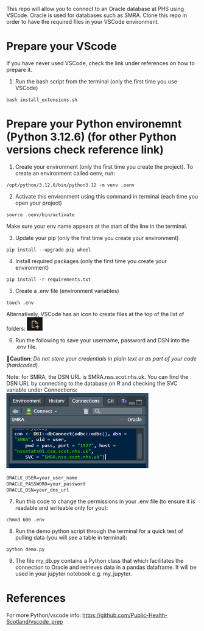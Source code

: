 This repo will allow you to connect to an Oracle database at PHS using VSCode. Oracle is used for databases such as SMRA.
Clone this repo in order to have the required files in your VSCode environment.

# Prepare your VScode
If you have never used VSCode, check the link under references on how to prepare it.

1. Run the bash script from the terminal (only the first time you use VSCode)
```
bash install_extensions.sh
```
# Prepare your Python environemnt (Python 3.12.6) (for other Python versions check reference link)
1. Create your environment (only the first time you create the project). To create an environment called oenv, run:
```
/opt/python/3.12.6/bin/python3.12 -m venv .oenv
```
2. Activate this environment using this command in terminal (each time you open your project)
```
source .oenv/bin/activate
```
 Make sure your env name appears at the start of the line in the terminal.

3. Update your pip (only the first time you create your environment)
```
pip install --upgrade pip wheel
```
4. Install required packages (only the first time you create your environment)
```
pip install -r requirements.txt
```
5. Create a .env file (environment variables)
```
touch .env
```
Alternatively, VSCode has an icon to create files at the top of the list of folders: ![icon](image.png) 

6. Run the following to save your username, password and DSN into the .env file. 

🔴**Caution**: *Do not store your credentials in plain text or as part of your code (hardcoded).*

Note: for SMRA, the DSN URL is SMRA.nss.scot.nhs.uk.
You can find the DSN URL by connecting to the database on R and checking the SVC variable under Connections: 
![dsn url](image-1.png)

```
ORACLE_USER=your_user_name
ORACLE_PASSWORD=your_password
ORACLE_DSN=your_dns_url
```
7. Run this code to change the permissions in your .env file (to ensure it is readable and writeable only for you):
```
chmod 600 .env
```
8. Run the demo python script through the terminal for a quick test of pulling data (you will see a table in terminal):
```
python demo.py
```
9. The file my_db.py contains a Python class that which facilitates the connection to Oracle and retrieves data in a pandas dataframe. It will be used in your 
jupyter notebook e.g. my_jupyter.

# References

For more Python/vscode info: https://github.com/Public-Health-Scotland/vscode_prep
